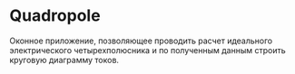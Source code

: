 # Quadropole
Оконное приложение, позволяющее проводить расчет идеального электрического четырехполюсника
и по полученным данным строить круговую диаграмму токов.
